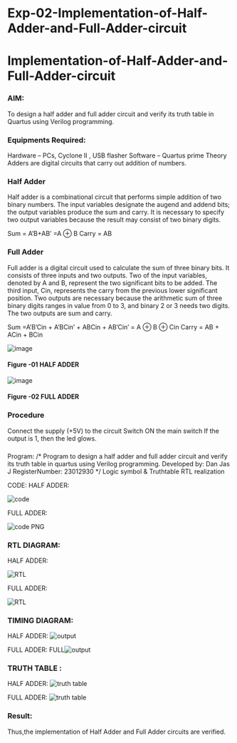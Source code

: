 # Exp-02-Implementation-of-Half-Adder-and-Full-Adder-circuit

# Implementation-of-Half-Adder-and-Full-Adder-circuit
### AIM:
To design a half adder and full adder circuit and verify its truth table in Quartus using Verilog programming.

### Equipments Required:
Hardware – PCs, Cyclone II , USB flasher
Software – Quartus prime
Theory
Adders are digital circuits that carry out addition of numbers.

### Half Adder
Half adder is a combinational circuit that performs simple addition of two binary numbers. The input variables designate the augend and addend bits; the output variables produce the sum and carry. It is necessary to specify two output variables because the result may consist of two binary digits.

Sum = A’B+AB’ =A ⊕ B Carry = AB

### Full Adder
Full adder is a digital circuit used to calculate the sum of three binary bits. It consists of three inputs and two outputs. Two of the input variables, denoted by A and B, represent the two significant bits to be added. The third input, Cin, represents the carry from the previous lower significant position. Two outputs are necessary because the arithmetic sum of three binary digits ranges in value from 0 to 3, and binary 2 or 3 needs two digits. The two outputs are sum and carry.

Sum =A’B’Cin + A’BCin’ + ABCin + AB’Cin’ = A ⊕ B ⊕ Cin Carry = AB + ACin + BCin

 ![image](https://user-images.githubusercontent.com/36288975/163552156-a13e5a56-c638-4110-97d9-8896907c8d25.png)

#### Figure -01 HALF ADDER 


![image](https://user-images.githubusercontent.com/36288975/163552057-b3547877-6d07-45b4-b7e0-bcfebfad9e1d.png)

#### Figure -02 FULL ADDER 

### Procedure

Connect the supply (+5V) to the circuit
Switch ON the main switch
If the output is 1, then the led glows.
### 
Program:
/*
Program to design a half adder and full adder circuit and verify its truth table in quartus using Verilog programming.
Developed by: Dan Jas J
RegisterNumber:  23012930
*/
Logic symbol & Truthtable
RTL realization

CODE:
   HALF ADDER:
           
![code](https://github.com/DanJas10/Exp-02-Implementation-of-Half-Adder-and-Full-Adder-circuit/assets/150931233/3cff4712-05d3-4e0f-b73c-4913893f2d2e)

   FULL ADDER:
   
![code PNG](https://github.com/DanJas10/Exp-02-Implementation-of-Half-Adder-and-Full-Adder-circuit/assets/150931233/3e793c7a-d37d-4ba8-9f2a-62fa5389b90a)

                              


### RTL DIAGRAM:

 HALF ADDER:
 
![RTL](https://github.com/DanJas10/Exp-02-Implementation-of-Half-Adder-and-Full-Adder-circuit/assets/150931233/d20c9c7a-c916-4ed8-bf56-e6bbda3d8377)


 FULL ADDER:
 
![RTL](https://github.com/DanJas10/Exp-02-Implementation-of-Half-Adder-and-Full-Adder-circuit/assets/150931233/a34c086a-d9a1-4a1e-bc62-14c0293a3298)



                                    
### TIMING DIAGRAM:
 HALF ADDER:
![output](https://github.com/DanJas10/Exp-02-Implementation-of-Half-Adder-and-Full-Adder-circuit/assets/150931233/112815b5-bf3e-4b3a-8971-8e7b9ea58247)


 FULL ADDER:
FULL![output](https://github.com/DanJas10/Exp-02-Implementation-of-Half-Adder-and-Full-Adder-circuit/assets/150931233/2d93a79f-c2ca-461e-89c6-a46d6b4946f8)
 
   


### TRUTH TABLE :
HALF ADDER:
![truth table](https://github.com/DanJas10/Exp-02-Implementation-of-Half-Adder-and-Full-Adder-circuit/assets/150931233/f10b75d8-3c66-40dc-9d6f-723bdca8d905)



FULL ADDER:
![truth table](https://github.com/DanJas10/Exp-02-Implementation-of-Half-Adder-and-Full-Adder-circuit/assets/150931233/eeac2de7-7515-4a12-b507-e679b07b2657)



### Result:
 Thus,the implementation of Half Adder and Full Adder circuits are verified.

